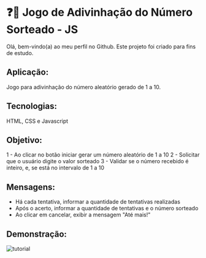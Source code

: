 # ❓🎯 Jogo de Adivinhação do Número Sorteado - JS
Olá, bem-vindo(a) ao meu perfil no Github.
Este projeto foi criado para fins de estudo.

## Aplicação:
Jogo para adivinhação do número aleatório gerado de 1 a 10.

## Tecnologias:
HTML, CSS e Javascript

## Objetivo:
1 - Ao clicar no botão iniciar gerar um número aleatório de 1 a 10
2 - Solicitar que o usuário digite o valor sorteado
3 - Validar se o número recebido é inteiro, e, se está no intervalo de 1 a 10

## Mensagens:
- Há cada tentativa, informar a quantidade de tentativas realizadas
- Após o acerto, informar a quantidade de tentativas e o número sorteado
- Ao clicar em cancelar, exibir a mensagem "Até mais!"

## Demonstração:
![tutorial](https://user-images.githubusercontent.com/8225317/213333701-5aa28dde-c85b-4c4a-96ac-abb95871dc64.gif)
